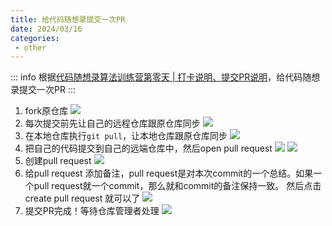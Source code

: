 ```yaml
---
title: 给代码随想录提交一次PR
date: 2024/03/16
categories:
 - other
---
```

::: info
根据[代码随想录算法训练营第零天 | 打卡说明、提交PR说明](/blogs/daily_attendance/algorithm_camp_0.md)，给代码随想录提交一次PR
:::

1. fork原仓库
    ![](/image/2024031601.png)
2. 每次提交前先让自己的远程仓库跟原仓库同步
    ![](/image/2024031603.png)
3. 在本地仓库执行`git pull`，让本地仓库跟原仓库同步
    ![](/image/2024031604.png)
4. 把自己的代码提交到自己的远端仓库中，然后open pull request
    ![](/image/2024031605.png)
    ![](/image/2024031606.png)
5. 创建pull request
    ![](/image/2024031607.png)
6. 给pull request 添加备注，pull request是对本次commit的一个总结。如果一个pull request就一个commit，那么就和commit的备注保持一致。 然后点击 create pull request 就可以了
    ![](/image/2024031608.png)
7. 提交PR完成！等待仓库管理者处理
    ![](/image/2024031609.png)
